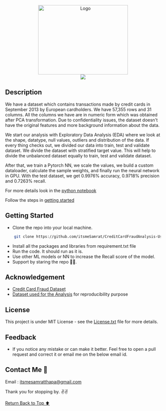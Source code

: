 <div align="center">
    <a href="https://github.com/itsmeSamrat" target="_blank">
        <img src="https://images.unsplash.com/photo-1631528754981-dcbce4d4d652?ixlib=rb-4.0.3&ixid=MnwxMjA3fDB8MHxwaG90by1wYWdlfHx8fGVufDB8fHx8&auto=format&fit=crop&w=1471&q=80" 
        alt="Logo" width="290" height="225">
    </a>
</div>

<div align="center">
<img src="https://readme-typing-svg.demolab.com?font=Fira+Code&duration=2000&pause=100&center=true&vCenter=true&multiline=true&width=650&height=100&lines=Credit+Card+Fraud+Analysis+Using+Pytorch">
</div>

## Description

We have a dataset which contains transactions made by credit cards in September 2013 by European cardholders. We have 57,355 rows and 31 columns. All the columns we have are in numeric form which was obtained after PCA transformation. Due to confidentiality issues, the dataset doesn't have the original features and more background information about the data.

We start our analysis with Exploratory Data Analysis (EDA) where we look at the shape, datatype, null values, outliers and distribution of the data. If every thing checks out, we divided our data into train, test and validate dataset. We divide the dataset with stratified target value. This will help to divide the unbalanced dataset equally to train, test and validate dataset.

After that, we train a Pytorch NN, we scale the values, we build a custom dataloader, calculate the sample weights, and finally run the neural network in GPU. With the test dataset, we get 0.9976% accuracy, 0.9718% precision and 0.7263% recall.

For more details look in the [python notebook](https://github.com/itsmeSamrat/CreditCardFraudAnalysis-Using-Pytorch/blob/main/Credit%20Card%20Fraud%20Analysis.ipynb)

Follow the steps in [getting started](#getting-started)

## Getting Started

- Clone the repo into your local machine.

```bash
    git clone https://github.com/itsmeSamrat/CreditCardFraudAnalysis-Using-Pytorch.git
```

- Install all the packages and libraries from requirement.txt file
- Run the code. It should run as it is.
- Use other ML models or NN to increase the Recall score of the model.
- Support by staring the repo 🙂😁.

## Acknowledgement

- [Credit Card Fraud Dataset](https://www.kaggle.com/datasets/mlg-ulb/creditcardfraud)
- [Dataset used for the Analysis](https://github.com/itsmeSamrat/CreditCardFraudAnalysis-Using-Pytorch/blob/main/CreditCardDataset.xlsx) for reproducibility purpose

## License

This project is under MIT License - see the [License.txt](https://github.com/itsmeSamrat/CreditCardFraudAnalysis-Using-Pytorch/blob/main/license.txt) file for more details.

## Feedback

- If you notice any mistake or can make it better. Feel free to open a pull request and correct it or email me on the below email id.

## Contact Me 📨

Email : [itsmesamratthapa@gmail.com](mailto:itsmesamratthapa@gmail.com)

Thank you for stopping by. ✌️✌️

<!-- Back to the top -->

[Return Back to Top ⬆️](#getting-started)
